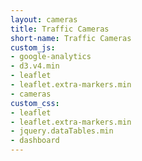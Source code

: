 ```yaml
---
layout: cameras
title: Traffic Cameras
short-name: Traffic Cameras
custom_js:
- google-analytics
- d3.v4.min
- leaflet
- leaflet.extra-markers.min
- cameras
custom_css:
- leaflet
- leaflet.extra-markers.min
- jquery.dataTables.min
- dashboard
---
```



